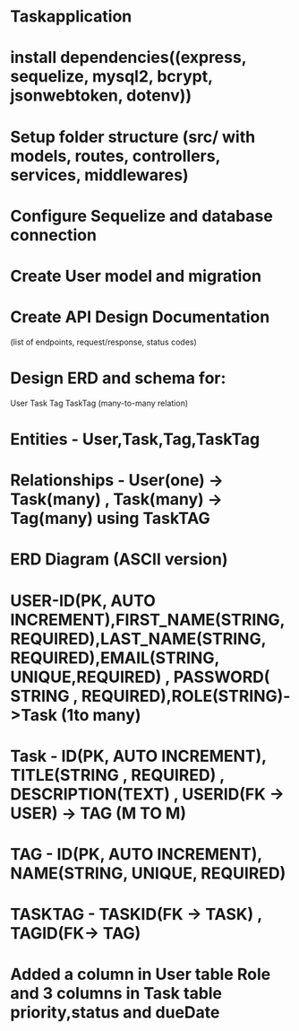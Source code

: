# Taskapplication
# install dependencies((express, sequelize, mysql2, bcrypt, jsonwebtoken, dotenv))
#  Setup folder structure (src/ with models, routes, controllers, services, middlewares)
# Configure Sequelize and database connection
#  Create User model and migration

# Create API Design Documentation
(list of endpoints, request/response, status codes)
# Design ERD and schema for:
User
Task
Tag
TaskTag (many-to-many relation)

# Entities -  User,Task,Tag,TaskTag
# Relationships - User(one) -> Task(many) , Task(many) -> Tag(many) using TaskTAG

# ERD Diagram (ASCII version)

# USER-ID(PK, AUTO INCREMENT),FIRST_NAME(STRING, REQUIRED),LAST_NAME(STRING, REQUIRED),EMAIL(STRING, UNIQUE,REQUIRED) , PASSWORD( STRING , REQUIRED),ROLE(STRING)->Task (1to many) 
# Task - ID(PK, AUTO INCREMENT), TITLE(STRING , REQUIRED) , DESCRIPTION(TEXT) , USERID(FK -> USER) -> TAG (M TO M)
# TAG - ID(PK, AUTO INCREMENT), NAME(STRING, UNIQUE, REQUIRED)
# TASKTAG - TASKID(FK -> TASK) , TAGID(FK-> TAG)

# Added a column in User table Role and 3 columns in Task table priority,status and dueDate